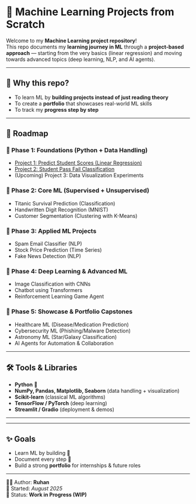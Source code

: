 # 📘 Machine Learning Projects from Scratch

Welcome to my **Machine Learning project repository**!  
This repo documents my **learning journey in ML** through a **project-based approach** — starting from the very basics (linear regression) and moving towards advanced topics (deep learning, NLP, and AI agents).  

---

## 📌 Why this repo?
- To learn ML by **building projects instead of just reading theory**  
- To create a **portfolio** that showcases real-world ML skills  
- To track my **progress step by step**  

---

## 🚀 Roadmap

### 🔹 Phase 1: Foundations (Python + Data Handling)
- [Project 1: Predict Student Scores (Linear Regression)](./Project-1-Linear-Regression-Student-Scores)
- [Project 2: Student Pass Fail Classification](https://github.com/MRuhan17/ML-labs/tree/main/student-pass-fail-classification)
- (Upcoming) Project 3: Data Visualization Experiments

### 🔹 Phase 2: Core ML (Supervised + Unsupervised)
- Titanic Survival Prediction (Classification)
- Handwritten Digit Recognition (MNIST)
- Customer Segmentation (Clustering with K-Means)

### 🔹 Phase 3: Applied ML Projects
- Spam Email Classifier (NLP)
- Stock Price Prediction (Time Series)
- Fake News Detection (NLP)

### 🔹 Phase 4: Deep Learning & Advanced ML
- Image Classification with CNNs
- Chatbot using Transformers
- Reinforcement Learning Game Agent

### 🔹 Phase 5: Showcase & Portfolio Capstones
- Healthcare ML (Disease/Medication Prediction)
- Cybersecurity ML (Phishing/Malware Detection)
- Astronomy ML (Star/Galaxy Classification)
- AI Agents for Automation & Collaboration

---

## 🛠️ Tools & Libraries
- **Python** 🐍  
- **NumPy, Pandas, Matplotlib, Seaborn** (data handling + visualization)  
- **Scikit-learn** (classical ML algorithms)  
- **TensorFlow / PyTorch** (deep learning)  
- **Streamlit / Gradio** (deployment & demos)  

---


---

## ✨ Goals
- Learn ML by building 🚧  
- Document every step 📝  
- Build a strong **portfolio** for internships & future roles  

---

👨‍💻 Author: **Ruhan**  
📅 Started: *August 2025*  
📌 Status: **Work in Progress (WIP)**  



